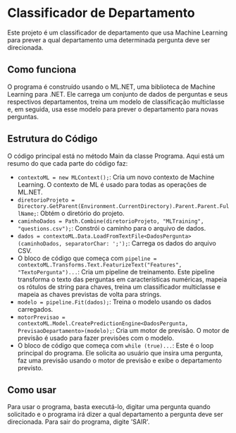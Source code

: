 # Classificador de Departamento

Este projeto é um classificador de departamento que usa Machine Learning para prever a qual departamento uma determinada pergunta deve ser direcionada.

## Como funciona

O programa é construído usando o ML.NET, uma biblioteca de Machine Learning para .NET. Ele carrega um conjunto de dados de perguntas e seus respectivos departamentos, treina um modelo de classificação multiclasse e, em seguida, usa esse modelo para prever o departamento para novas perguntas.

## Estrutura do Código

O código principal está no método Main da classe Programa. Aqui está um resumo do que cada parte do código faz:

- `contextoML = new MLContext();`: Cria um novo contexto de Machine Learning. O contexto de ML é usado para todas as operações de ML.NET.
- `diretorioProjeto = Directory.GetParent(Environment.CurrentDirectory).Parent.Parent.FullName;`: Obtém o diretório do projeto.
- `caminhoDados = Path.Combine(diretorioProjeto, "MLTraining", "questions.csv");`: Constrói o caminho para o arquivo de dados.
- `dados = contextoML.Data.LoadFromTextFile<DadosPergunta>(caminhoDados, separatorChar: ';');`: Carrega os dados do arquivo CSV.
- O bloco de código que começa com `pipeline = contextoML.Transforms.Text.FeaturizeText("Features", "TextoPergunta")...`: Cria um pipeline de treinamento. Este pipeline transforma o texto das perguntas em características numéricas, mapeia os rótulos de string para chaves, treina um classificador multiclasse e mapeia as chaves previstas de volta para strings.
- `modelo = pipeline.Fit(dados);`: Treina o modelo usando os dados carregados.
- `motorPrevisao = contextoML.Model.CreatePredictionEngine<DadosPergunta, PrevisaoDepartamento>(modelo);`: Cria um motor de previsão. O motor de previsão é usado para fazer previsões com o modelo.
- O bloco de código que começa com `while (true)...`: Este é o loop principal do programa. Ele solicita ao usuário que insira uma pergunta, faz uma previsão usando o motor de previsão e exibe o departamento previsto.

## Como usar

Para usar o programa, basta executá-lo, digitar uma pergunta quando solicitado e o programa irá dizer a qual departamento a pergunta deve ser direcionada. Para sair do programa, digite 'SAIR'.

